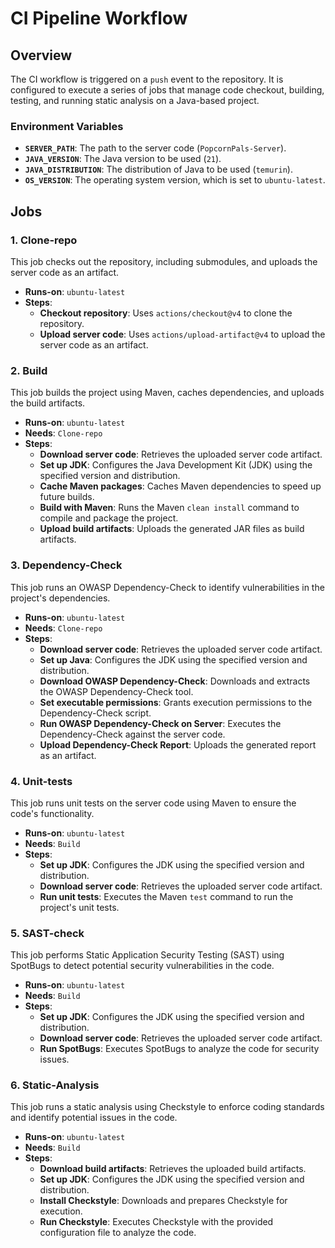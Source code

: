 # CI Pipeline Workflow

## Overview

The CI workflow is triggered on a `push` event to the repository. It is configured to execute a series of jobs that manage code checkout, building, testing, and running static analysis on a Java-based project.

### Environment Variables

- **`SERVER_PATH`**: The path to the server code (`PopcornPals-Server`).
- **`JAVA_VERSION`**: The Java version to be used (`21`).
- **`JAVA_DISTRIBUTION`**: The distribution of Java to be used (`temurin`).
- **`OS_VERSION`**: The operating system version, which is set to `ubuntu-latest`.

## Jobs

### 1. Clone-repo

This job checks out the repository, including submodules, and uploads the server code as an artifact.

- **Runs-on**: `ubuntu-latest`
- **Steps**:
  - **Checkout repository**: Uses `actions/checkout@v4` to clone the repository.
  - **Upload server code**: Uses `actions/upload-artifact@v4` to upload the server code as an artifact.

### 2. Build

This job builds the project using Maven, caches dependencies, and uploads the build artifacts.

- **Runs-on**: `ubuntu-latest`
- **Needs**: `Clone-repo`
- **Steps**:
  - **Download server code**: Retrieves the uploaded server code artifact.
  - **Set up JDK**: Configures the Java Development Kit (JDK) using the specified version and distribution.
  - **Cache Maven packages**: Caches Maven dependencies to speed up future builds.
  - **Build with Maven**: Runs the Maven `clean install` command to compile and package the project.
  - **Upload build artifacts**: Uploads the generated JAR files as build artifacts.

### 3. Dependency-Check

This job runs an OWASP Dependency-Check to identify vulnerabilities in the project's dependencies.

- **Runs-on**: `ubuntu-latest`
- **Needs**: `Clone-repo`
- **Steps**:
  - **Download server code**: Retrieves the uploaded server code artifact.
  - **Set up Java**: Configures the JDK using the specified version and distribution.
  - **Download OWASP Dependency-Check**: Downloads and extracts the OWASP Dependency-Check tool.
  - **Set executable permissions**: Grants execution permissions to the Dependency-Check script.
  - **Run OWASP Dependency-Check on Server**: Executes the Dependency-Check against the server code.
  - **Upload Dependency-Check Report**: Uploads the generated report as an artifact.

### 4. Unit-tests

This job runs unit tests on the server code using Maven to ensure the code's functionality.

- **Runs-on**: `ubuntu-latest`
- **Needs**: `Build`
- **Steps**:
  - **Set up JDK**: Configures the JDK using the specified version and distribution.
  - **Download server code**: Retrieves the uploaded server code artifact.
  - **Run unit tests**: Executes the Maven `test` command to run the project's unit tests.

### 5. SAST-check

This job performs Static Application Security Testing (SAST) using SpotBugs to detect potential security vulnerabilities in the code.

- **Runs-on**: `ubuntu-latest`
- **Needs**: `Build`
- **Steps**:
  - **Set up JDK**: Configures the JDK using the specified version and distribution.
  - **Download server code**: Retrieves the uploaded server code artifact.
  - **Run SpotBugs**: Executes SpotBugs to analyze the code for security issues.

### 6. Static-Analysis

This job runs a static analysis using Checkstyle to enforce coding standards and identify potential issues in the code.

- **Runs-on**: `ubuntu-latest`
- **Needs**: `Build`
- **Steps**:
  - **Download build artifacts**: Retrieves the uploaded build artifacts.
  - **Set up JDK**: Configures the JDK using the specified version and distribution.
  - **Install Checkstyle**: Downloads and prepares Checkstyle for execution.
  - **Run Checkstyle**: Executes Checkstyle with the provided configuration file to analyze the code.
